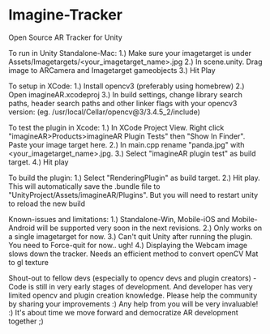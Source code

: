 # Imagine-Tracker
Open Source AR Tracker for Unity

To run in Unity Standalone-Mac:
1.) Make sure your imagetarget is under Assets/Imagetargets/<your_imagetarget_name>.jpg
2.) In scene.unity. Drag image to ARCamera and Imagetarget gameobjects
3.) Hit Play

To setup in XCode:
1.) Install opencv3 (preferably using homebrew)
2.) Open imagineAR.xcodeproj
3.) In build settings, change library search paths, header search paths and other linker flags with your opencv3 version:
(eg. /usr/local/Cellar/opencv@3/3.4.5_2/include)

To test the plugin in Xcode:
1.) In XCode Project View. Right click "imagineAR>Products>imagineAR Plugin Tests" then "Show In Finder". Paste your image target here.
2.) In main.cpp rename "panda.jpg" with <your_imagetarget_name>.jpg.
3.) Select "imagineAR plugin test" as build target.
4.) Hit play

To build the plugin:
1.) Select "RenderingPlugin" as build target.
2.) Hit play. This will automatically save the .bundle file to "UnityProject/Assets/imagineAR/Plugins". But you will need to restart unity to reload the new build

Known-issues and limitations:
1.) Standalone-Win, Mobile-iOS and Mobile-Android will be supported very soon in the next revisions.
2.) Only works on a single imagetarget for now.
3.) Can't quit Unity after running the plugin. You need to Force-quit for now.. ugh!
4.) Displaying the Webcam image slows down the tracker. Needs an efficient method to convert openCV Mat to gl texture


Shout-out to fellow devs (especially to opencv devs and plugin creators) - 
Code is still in very early stages of development. And developer has very limited opencv and plugin creation knowledge.
Please help the community by sharing your improvements :) Any help from you will be very invaluable! :) 
It's about time we move forward and democratize AR development together ;)




 
